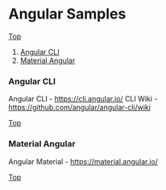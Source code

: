 # Angular Samples
[Top](#top)

1. [Angular CLI](#cli)
1. [Material Angular](#material)


### Angular CLI ###
Angular CLI - https://cli.angular.io/
CLI Wiki - https://github.com/angular/angular-cli/wiki

[Top](#top)

### Material Angular ###
Angular Material - https://material.angular.io/


[Top](#top)